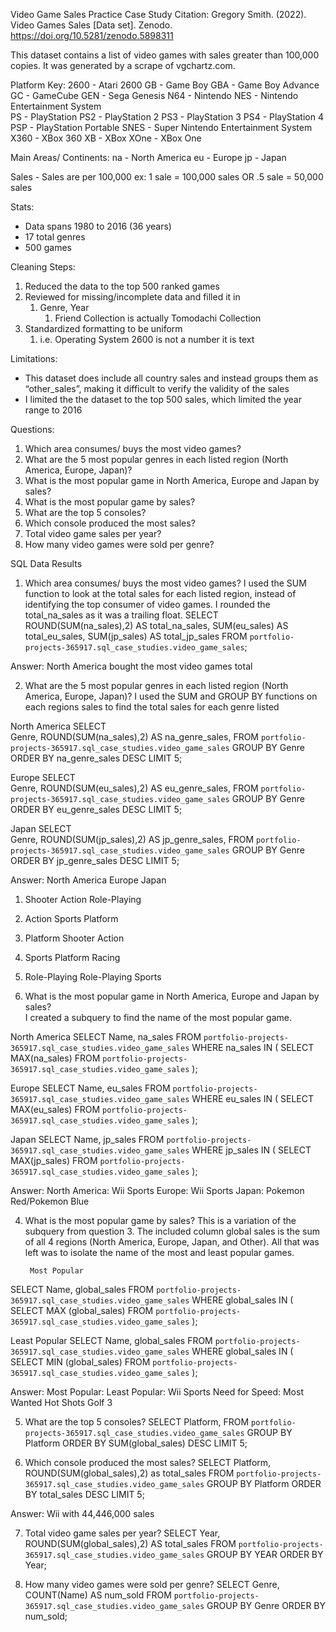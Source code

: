 ﻿Video Game Sales Practice Case Study
Citation: Gregory Smith. (2022). Video Games Sales [Data set]. Zenodo. https://doi.org/10.5281/zenodo.5898311


This dataset contains a list of video games with sales greater than 100,000 copies. It was generated by a scrape of vgchartz.com. 


Platform Key: 2600 - Atari 2600           GB - Game Boy   GBA - Game Boy Advance   GC - GameCube
                        GEN - Sega Genesis        N64 - Nintendo   NES - Nintendo Entertainment System         
           PS - PlayStation        PS2 - PlayStation 2  PS3  - PlayStation 3     PS4 - PlayStation 4
           PSP - PlayStation Portable        SNES - Super Nintendo Entertainment System
            X360 - XBox 360        XB - XBox        XOne - XBox One
           
Main Areas/ Continents: na - North America         eu - Europe        jp - Japan


Sales - Sales are per 100,000
ex: 1 sale  = 100,000 sales OR .5 sale = 50,000 sales


Stats:
* Data spans 1980 to 2016 (36 years)
* 17 total genres
* 500 games


Cleaning Steps:


1. Reduced the data to the top 500 ranked games
2. Reviewed for missing/incomplete data and filled it in 
   1. Genre, Year
      1. Friend Collection is actually Tomodachi Collection 
3. Standardized formatting to be uniform
   1. i.e. Operating System 2600 is not a number it is text


Limitations:
* This dataset does include all country sales and instead groups them as “other_sales”, making it difficult to verify the validity of the sales
* I limited the the dataset to the top 500 sales, which limited the year range to 2016




Questions: 
1. Which area consumes/ buys the most video games?
2. What are the 5 most popular genres in each listed region (North America, Europe, Japan)?
3. What is the most popular game in North America, Europe and Japan by sales?
4. What is the most popular game by sales?
5. What are the top 5 consoles?
6. Which console produced the most sales?
7. Total video game sales per year?
8. How many video games were sold per genre?
























































































SQL Data Results




1. Which area consumes/ buys the most video games?
I used the SUM function to look at the total sales for each listed region, instead of identifying the top consumer of video games. I rounded the total_na_sales as it was a trailing float. 
SELECT  
  ROUND(SUM(na_sales),2) AS total_na_sales,
  SUM(eu_sales) AS total_eu_sales,
  SUM(jp_sales) AS total_jp_sales
FROM 
  `portfolio-projects-365917.sql_case_studies.video_game_sales`;


  



Answer: North America bought the most video games total




2. What are the 5 most popular genres in each listed region (North America, Europe, Japan)?
I used the SUM and GROUP BY functions on each regions sales to find the total sales for each genre listed  


North America
SELECT  
  Genre,
  ROUND(SUM(na_sales),2) AS na_genre_sales,
FROM
  `portfolio-projects-365917.sql_case_studies.video_game_sales`
GROUP BY 
  Genre
ORDER BY 
  na_genre_sales DESC
LIMIT 5;
  



Europe
SELECT  
  Genre,
  ROUND(SUM(eu_sales),2) AS eu_genre_sales,
FROM
  `portfolio-projects-365917.sql_case_studies.video_game_sales`
GROUP BY 
  Genre
ORDER BY 
  eu_genre_sales DESC
LIMIT 5;
  







Japan
SELECT  
  Genre,
  ROUND(SUM(jp_sales),2) AS jp_genre_sales,
FROM
  `portfolio-projects-365917.sql_case_studies.video_game_sales`
GROUP BY 
  Genre
ORDER BY 
  jp_genre_sales DESC
LIMIT 5;


  



Answer:  North America                Europe                Japan
1. Shooter                Action                Role-Playing
2. Action                Sports                        Platform
3. Platform                 Shooter                Action
4. Sports                        Platform                Racing
5. Role-Playing                Role-Playing                Sports




3. What is the most popular game in North America, Europe and Japan by sales?        
I created a subquery to find the name of the most popular game. 


North America
SELECT 
  Name,
  na_sales
FROM 
  `portfolio-projects-365917.sql_case_studies.video_game_sales` 
WHERE 
  na_sales IN (
    SELECT MAX(na_sales)
    FROM `portfolio-projects-365917.sql_case_studies.video_game_sales`
  );
  



Europe
SELECT 
  Name,
  eu_sales
FROM 
  `portfolio-projects-365917.sql_case_studies.video_game_sales` 
WHERE 
  eu_sales IN (
    SELECT MAX(eu_sales)
    FROM `portfolio-projects-365917.sql_case_studies.video_game_sales`
  );
  



Japan
SELECT 
  Name,
  jp_sales
FROM 
  `portfolio-projects-365917.sql_case_studies.video_game_sales` 
WHERE 
  jp_sales IN (
    SELECT MAX(jp_sales)
    FROM `portfolio-projects-365917.sql_case_studies.video_game_sales`
  );
  



Answer:
North America: Wii Sports
Europe: Wii Sports
Japan: Pokemon Red/Pokemon Blue




4. What is the most popular game by sales?
This is a variation of the subquery from question 3. The included column global sales is the sum of all 4 regions (North America, Europe, Japan, and Other). All that was left was to isolate the name of the most and least popular games. 


        Most Popular
SELECT 
  Name,
  global_sales
FROM 
  `portfolio-projects-365917.sql_case_studies.video_game_sales` 
WHERE 
  global_sales IN (
    SELECT MAX (global_sales)
    FROM `portfolio-projects-365917.sql_case_studies.video_game_sales`
  );
  



Least Popular
SELECT 
  Name,
  global_sales
FROM 
  `portfolio-projects-365917.sql_case_studies.video_game_sales` 
WHERE 
  global_sales IN (
    SELECT MIN (global_sales)
    FROM `portfolio-projects-365917.sql_case_studies.video_game_sales`
  );
  



Answer:
Most Popular:                                 Least Popular:
Wii Sports                                        Need for Speed: Most Wanted
                                                Hot Shots Golf 3


5. What are the top 5 consoles?
SELECT 
  Platform,
FROM 
  `portfolio-projects-365917.sql_case_studies.video_game_sales` 
GROUP BY
  Platform
ORDER BY
  SUM(global_sales) DESC
LIMIT 5;
  









6. Which console produced the most sales?
SELECT 
  Platform,
  ROUND(SUM(global_sales),2) as total_sales
FROM 
  `portfolio-projects-365917.sql_case_studies.video_game_sales` 
GROUP BY
  Platform
ORDER BY
  total_sales DESC
LIMIT 5;
  

Answer: Wii with 44,446,000 sales


7. Total video game sales per year?
SELECT 
  Year,
  ROUND(SUM(global_sales),2) AS total_sales
FROM 
  `portfolio-projects-365917.sql_case_studies.video_game_sales`
GROUP BY
  YEAR
ORDER BY
  Year;
  
  







8. How many video games were sold per genre? 
SELECT 
  Genre,
  COUNT(Name) AS num_sold
FROM 
  `portfolio-projects-365917.sql_case_studies.video_game_sales`
GROUP BY
  Genre
ORDER BY
  num_sold;
